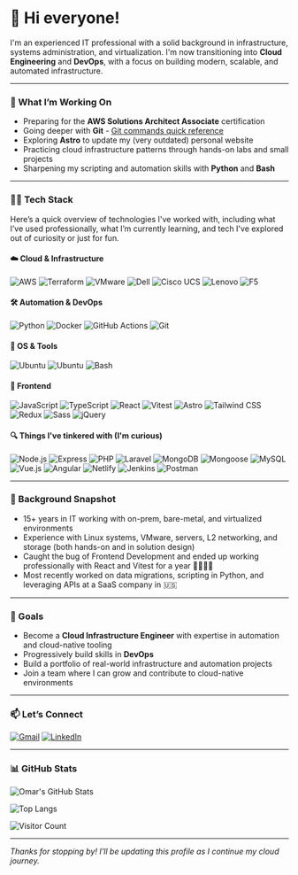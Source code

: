 # 👋 Hi everyone!

I'm an experienced IT professional with a solid background in infrastructure, systems administration, and virtualization. I'm now transitioning into **Cloud Engineering** and **DevOps**, with a focus on building modern, scalable, and automated infrastructure.

---

### 🌱 What I’m Working On

- Preparing for the **AWS Solutions Architect Associate** certification
- Going deeper with **Git** - [Git commands quick reference](./git-quick-reference.md)
- Exploring **Astro** to update my (very outdated) personal website
- Practicing cloud infrastructure patterns through hands-on labs and small projects
- Sharpening my scripting and automation skills with **Python** and **Bash**

---

### 👨‍💻 Tech Stack

Here’s a quick overview of technologies I've worked with, including what I’ve used professionally, what I’m currently learning, and tech I've explored out of curiosity or just for fun.

#### ☁️ Cloud & Infrastructure

![AWS](https://img.shields.io/badge/AWS-Learning-FF9900?style=flat&logo=amazonwebservices&logoColor=white)
![Terraform](https://img.shields.io/badge/Terraform-Learning-844FBA?style=flat&logo=terraform&logoColor=white)
![VMware](https://img.shields.io/badge/VMware%20Vsphere-Deployed%20%26%20Configured%20/%20Presales-20232A?style=flat&logo=vmware&logoColor=white)
![Dell](https://img.shields.io/badge/Dell%20Servers%20%26%20Storage-Deployed%20%26%20Configured%20/%20Presales-007DB8?style=flat&logo=dell&logoColor=white)
![Cisco UCS](https://img.shields.io/badge/Cisco%20UCS%20Servers-Deployed%20%26%20Configured%20/%20Presales-1BA0D7?style=flat&logo=cisco&logoColor=white)
![Lenovo](https://img.shields.io/badge/Lenovo%20Servers-Presales%20Experience-E2231A?style=flat&logo=lenovo&logoColor=white)
![F5](https://img.shields.io/badge/F5%20Networks-Load%20Balancing%20Experience-E4002B?style=flat&logo=f5&logoColor=white)


#### 🛠 Automation & DevOps

![Python](https://img.shields.io/badge/Python-Used%20for%20Scripting-3776AB?style=flat&logo=python&logoColor=white)
![Docker](https://img.shields.io/badge/Docker-Learning-2496ED?style=flat&logo=docker&logoColor=white)
![GitHub Actions](https://img.shields.io/badge/GitHub%20Actions-Learning-2088FF?style=flat&logo=githubactions&logoColor=white)
![Git](https://img.shields.io/badge/Git-Daily%20Use-F05032?style=flat&logo=git&logoColor=white)

#### 🐧 OS & Tools

![Ubuntu](https://img.shields.io/badge/Linux-Deployed%20%26%20Configured-FCC624?style=flat&logo=linux&logoColor=white)
![Ubuntu](https://img.shields.io/badge/Ubuntu-Primary%20OS-E95420?style=flat&logo=ubuntu&logoColor=white)
![Bash](https://img.shields.io/badge/Bash-Daily%20Use-4EAA25?style=flat&logo=gnubash&logoColor=white)

#### 🎨 Frontend

![JavaScript](https://img.shields.io/badge/JavaScript-Some%20Experience-F7DF1E?style=flat&logo=javascript&logoColor=white)
![TypeScript](https://img.shields.io/badge/TypeScript-Some%20Experience-3178C6?style=flat&logo=typescript&logoColor=white)
![React](https://img.shields.io/badge/React-Some%20Experience-61DAFB?style=flat&logo=react&logoColor=white)
![Vitest](https://img.shields.io/badge/Vitest-Some%20Experience-6E9F18?style=flat&logo=vitest&logoColor=white)
![Astro](https://img.shields.io/badge/Astro-Personal%20Projects-BC52EE?style=flat&logo=astro&logoColor=white)
![Tailwind CSS](https://img.shields.io/badge/TailwindCSS-Personal%20Projects-06B6D4?style=flat&logo=tailwindcss&logoColor=white)
![Redux](https://img.shields.io/badge/Redux-Familiar-764ABC?style=flat&logo=redux&logoColor=white)
![Sass](https://img.shields.io/badge/Sass-Familiar-CC6699?style=flat&logo=sass&logoColor=white)
![jQuery](https://img.shields.io/badge/jQuery-Familiar-0769AD?style=flat&logo=jquery&logoColor=white)

#### 🔍 Things I've tinkered with (I'm curious)

![Node.js](https://img.shields.io/badge/Node.js--5FA04E?style=flat&logo=nodedotjs&logoColor=white)
![Express](https://img.shields.io/badge/Express--000000?style=flat&logo=express&logoColor=white)
![PHP](https://img.shields.io/badge/PHP--777BB4?style=flat&logo=php&logoColor=white)
![Laravel](https://img.shields.io/badge/Laravel--FF2D20?style=flat&logo=laravel&logoColor=white)
![MongoDB](https://img.shields.io/badge/MongoDB--47A248?style=flat&logo=mongodb&logoColor=white)
![Mongoose](https://img.shields.io/badge/Mongoose--880000?style=flat&logo=mongoose&logoColor=white)
![MySQL](https://img.shields.io/badge/MySQL--4479A1?style=flat&logo=mysql&logoColor=white)
![Vue.js](https://img.shields.io/badge/Vue.js--4FC08D?style=flat&logo=vuedotjs&logoColor=white)
![Angular](https://img.shields.io/badge/Angular--0F0F11?style=flat&logo=angular&logoColor=white)
![Netlify](https://img.shields.io/badge/Netlify--00C7B7?style=flat&logo=netlify&logoColor=white)
![Jenkins](https://img.shields.io/badge/Jenkins--D24939?style=flat&logo=jenkins&logoColor=white)
![Postman](https://img.shields.io/badge/Postman--DD3A0A?style=flat&logo=postman&logoColor=white)

---

### 🧰 Background Snapshot

- 15+ years in IT working with on-prem, bare-metal, and virtualized environments
- Experience with Linux systems, VMware, servers, L2 networking, and storage (both hands-on and in solution design)
- Caught the bug of Frontend Development and ended up working professionally with React and Vitest for a year 🤷‍♂️🤹‍♂️
- Most recently worked on data migrations, scripting in Python, and leveraging APIs at a SaaS company in 🇺🇸

---

### 🚀 Goals

- Become a **Cloud Infrastructure Engineer** with expertise in automation and cloud-native tooling
- Progressively build skills in **DevOps**
- Build a portfolio of real-world infrastructure and automation projects
- Join a team where I can grow and contribute to cloud-native environments

---

### 📫 Let’s Connect

[![Gmail](https://img.shields.io/badge/Gmail-D14836?style=flat&logo=gmail&logoColor=white)](mailto:oatiffer@gmail.com)
[![LinkedIn](https://img.shields.io/badge/LinkedIn-blue?style=flat&logo=linkedin&logoColor=white)](https://www.linkedin.com/in/oatiffer)

---

### 📊 GitHub Stats

![Omar's GitHub Stats](https://github-readme-stats.vercel.app/api?username=oatiffer&show_icons=true&theme=github_dark)

![Top Langs](https://github-readme-stats.vercel.app/api/top-langs/?username=oatiffer&layout=compact&langs_count=10&theme=github_dark)

![Visitor Count](https://vbr.nathanchung.dev/badge?page_id=oatiffer&text=profile_views&style=for-the-badge&lcolor=0d1117&logo=Github&hit=off    )

---

*Thanks for stopping by! I’ll be updating this profile as I continue my cloud journey.* 
